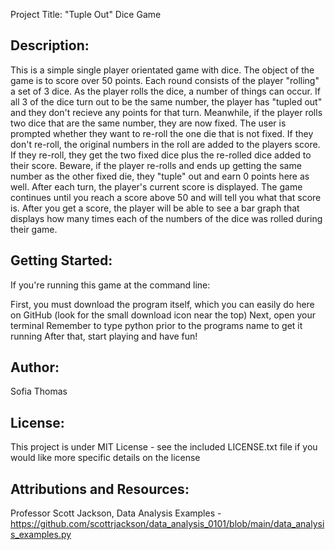 Project Title: "Tuple Out" Dice Game

Description:
------------------------------------------------------------------------------------------------------- 
This is a simple single player orientated game with dice. The object of the game is to score over 50 points. 
Each round consists of the player "rolling" a set of 3 dice. As the player rolls the dice, a number of things can occur.
If all 3 of the dice turn out to be the same number, the player has "tupled out" and they don't recieve any points for that turn.
Meanwhile, if the player rolls two dice that are the same number, they are now fixed. The user is prompted whether they want to re-roll the one die that is not fixed. If they don't re-roll, the original numbers in the roll are added to the players score. If they re-roll, they get the two fixed dice plus the re-rolled dice added to their score. Beware, if the player re-rolls and ends up getting the same number as the other fixed die, they "tuple" out and earn 0 points here as well. After each turn, the player's current score is displayed. The game continues until you reach a score above 50 and will tell you what that score is. After you get a score, the player will be able to see a bar graph that displays how many times each of the numbers of the dice was rolled during their game. 

Getting Started:
-------------------------------------------------------------------------------------------------------
If you're running this game at the command line:

First, you must download the program itself, which you can easily do here on GitHub (look for the small download icon near the top)
Next, open your terminal
Remember to type python prior to the programs name to get it running
After that, start playing and have fun!

Author:
-------------------------------------------------------------------------------------------------------
Sofia Thomas

License:
-------------------------------------------------------------------------------------------------------
This project is under MIT License - see the included LICENSE.txt file if you would like more specific details on the license

Attributions and Resources:
-------------------------------------------------------------------------------------------------------
Professor Scott Jackson, Data Analysis Examples - https://github.com/scottrjackson/data_analysis_0101/blob/main/data_analysis_examples.py 